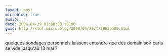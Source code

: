 ```yaml
---
layout: post
microblog: true
audio: 
date: 2008-04-29 01:00:00 +0100
guid: http://xtof.micro.blog/2008/04/29/t799626509.html
---
```

quelques sondages personnels laissent entendre que dès demain soir paris se vide jusqu'aù 13 mai ?
